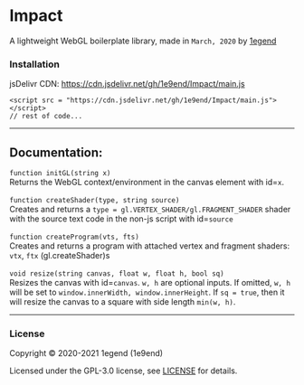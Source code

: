 # Impact

A lightweight WebGL boilerplate library, made in `March, 2020` by [1egend](https://1e9end.github.io)<br>

### Installation
jsDelivr CDN: https://cdn.jsdelivr.net/gh/1e9end/Impact/main.js
```
<script src = "https://cdn.jsdelivr.net/gh/1e9end/Impact/main.js"></script>
// rest of code...
```


---
## Documentation:
`function initGL(string x)` <br />
Returns the WebGL context/environment in the canvas element with id=`x`. 
<br /> <br />
`function createShader(type, string source)` <br />
Creates and returns a `type = gl.VERTEX_SHADER/gl.FRAGMENT_SHADER` shader with the source text code in the non-js script with id=`source` 
<br /> <br />
`function createProgram(vts, fts)` <br /> 
Creates and returns a program with attached vertex and fragment shaders: `vtx`, `ftx` (gl.createShader)s <br /> <br />
`void resize(string canvas, float w, float h, bool sq)` <br /> 
Resizes the canvas with id=`canvas`. `w, h` are optional inputs. If omitted, `w, h` will be set to `window.innerWidth, window.innerHeight`. If `sq = true`, then it will resize the canvas to a square with side length `min(w, h)`.

---
### License

Copyright © 2020-2021 1egend (1e9end)

Licensed under the GPL-3.0 license, see [LICENSE](LICENSE) for details.
